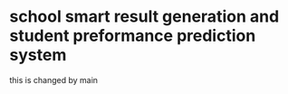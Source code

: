 # school smart result generation and student preformance prediction system

this is changed by main

